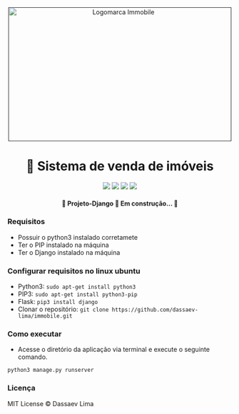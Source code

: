 <div align="center">
        <a href="">
            <img src="https://user-images.githubusercontent.com/48656494/123637435-661b7680-d7f4-11eb-9d00-36b9a02dcd2e.png" alt="Logomarca Immobile" width="500px" height="300px">
        </a>
        <h1>🚀 Sistema de venda de imóveis</h1>
        <img
            src="https://img.shields.io/static/v1?label=Backend&message=Python&color=1ca7e1&style=for-the-badge&logo=ghost" />
        <img
            src="https://img.shields.io/static/v1?label=Framework&message=Django&color=1ca7e1&style=for-the-badge&logo=ghost" />
        <img
            src="https://img.shields.io/static/v1?label=Frontend&message=Bootstrap&color=1ca7e1&style=for-the-badge&logo=ghost" />
        <img
            src="https://img.shields.io/static/v1?label=DataBase&message=Sqlite3&color=1ca7e1&style=for-the-badge&logo=ghost" />
    </div>
    <h4 align="center">
        🚧 Projeto-Django 🚀 Em construção... 🚧
    </h4>
    </div>
    
### Requisitos 
 - Possuir o python3 instalado corretamete
 - Ter o PIP instalado na máquina
 - Ter o Django instalado na máquina

### Configurar requisitos no linux ubuntu
- Python3: ```sudo apt-get install python3```
- PIP3: ```sudo apt-get install python3-pip```
- Flask: ```pip3 install django```
- Clonar o repositório: ```git clone https://github.com/dassaev-lima/immobile.git```

### Como executar
- Acesse o diretório da aplicação via terminal e execute o seguinte comando.

```python3 manage.py runserver```

### Licença
  MIT License © Dassaev Lima

